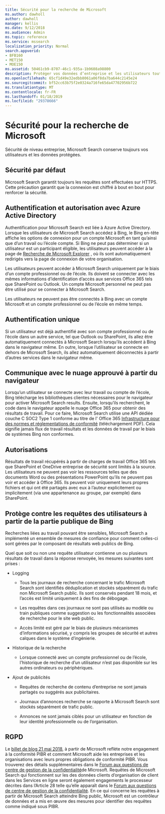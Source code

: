 ```yaml
---
title: Sécurité pour la recherche de Microsoft
ms.author: dawholl
author: dawholl
manager: kellis
ms.date: 9/12/2018
ms.audience: Admin
ms.topic: reference
ms.service: mssearch
localization_priority: Normal
search.appverid:
- BFB160
- MET150
- MOE150
ms.assetid: 50461cb9-8707-46c1-935a-1b9608a98800
description: Protéger vos données d’entreprise et les utilisateurs tout en fournissant des informations aux utilisateurs autorisés à Microsoft Search
ms.openlocfilehash: 65cf1d49e32edbb8061a06f8da7ba644c2145e24
ms.sourcegitcommit: bf52cc63b75f2e0324a716fe65da47702956b722
ms.translationtype: MT
ms.contentlocale: fr-FR
ms.lasthandoff: 01/18/2019
ms.locfileid: "29378666"
---
```

# <a name="security-for-microsoft-search"></a>Sécurité pour la recherche de Microsoft

Sécurité de niveau entreprise, Microsoft Search conserve toujours vos utilisateurs et les données protégées.
  
## <a name="secure-by-default"></a>Sécurité par défaut

Microsoft Search garantit toujours les requêtes sont effectuées sur HTTPS. Cette précaution garantit que la connexion est chiffré à bout en bout pour renforcer la sécurité.
  
## <a name="authentication-and-authorization-with-azure-active-directory"></a>Authentification et autorisation avec Azure Active Directory

Authentification pour Microsoft Search est liée à Azure Active Directory. Lorsque les utilisateurs de Microsoft Search accédez à Bing, le Bing en-tête affiche les options de connexion pour un compte Microsoft en tant qu’ainsi que d’un travail ou l’école compte. Si Bing ne peut pas déterminer si un utilisateur est un participant éligible, les utilisateurs peuvent accéder à la page de [Recherche de Microsoft Explorer](https://www.bing.com/business/explore) , où ils sont automatiquement redirigés vers la page de connexion de votre organisation. 
  
Les utilisateurs peuvent accéder à Microsoft Search uniquement par le biais d’un compte professionnel ou de l’école. Ils doivent se connecter avec les mêmes informations d’identification d’accès aux services Office 365 tels que SharePoint ou Outlook. Un compte Microsoft personnel ne peut pas être utilisé pour se connecter à Microsoft Search.
  
Les utilisateurs ne peuvent pas être connectés à Bing avec un compte Microsoft et un compte professionnel ou de l’école en même temps.
  
## <a name="single-sign-on"></a>Authentification unique

Si un utilisateur est déjà authentifié avec son compte professionnel ou de l’école dans un autre service, tel que Outlook ou SharePoint, ils allez être automatiquement connectés à Microsoft Search lorsqu’ils accèdent à Bing dans le navigateur même. En outre, lorsque l’utilisateur se connecte en dehors de Microsoft Search, ils allez automatiquement déconnectés à partir d’autres services dans le navigateur même.
  
## <a name="communicates-with-the-trusted-cloud-from-the-browser"></a>Communique avec le nuage approuvé à partir du navigateur

Lorsqu’un utilisateur se connecte avec leur travail ou compte de l’école, Bing télécharge les bibliothèques clientes nécessaires pour le navigateur pour activer Microsoft Search results. Ensuite, lorsqu’ils recherchent, le code dans le navigateur appelle le nuage Office 365 pour obtenir des résultats de travail. Pour ce faire, Microsoft Search utilise une API dédiée couche C SOC2 Type 1 conforme au titre de l' Office 365 [Infrastructure pour des normes et réglementations de conformité](https://download.microsoft.com/download/B/2/7/B27B3EF3-8849-4C18-8BA4-5AD755728620/Compliance%20Framework_customer%20guidance.pdf) (téléchargement PDF). Cela signifie jamais flux de travail résultats et les données de travail par le biais de systèmes Bing non conformes. 
  
## <a name="permissions"></a>Autorisations

Résultats de travail récupérés à partir de charges de travail Office 365 tels que SharePoint et OneDrive entreprise de sécurité sont limités à la source. Les utilisateurs ne peuvent pas voir les ressources telles que des documents Word ou des présentations PowerPoint qu’ils ne peuvent pas voir et accéder à Office 365. Ils peuvent voir uniquement leurs propres fichiers et qui ont été partagés avec eux à l’auteur explicitement ou implicitement (via une appartenance au groupe, par exemple) dans SharePoint.
  
## <a name="protects-user-queries-from-the-public-portion-of-bing"></a>Protège contre les requêtes des utilisateurs à partir de la partie publique de Bing

Recherches liées au travail pouvant être sensibles, Microsoft Search a implémenté un ensemble de mesures de confiance pour comment celles-ci sont gérées par le composant de résultats web publics de Bing.
  
Quel que soit ou non une requête utilisateur contienne un ou plusieurs résultats de travail dans la réponse renvoyée, les mesures suivantes sont prises :
  
- Logging
    
  - Tous les journaux de recherche concernant le trafic Microsoft Search sont identifiés déduplication et stockés séparément du trafic non Microsoft Search public. Ils sont conservés pendant 18 mois, et l’accès est limité uniquement à des fins de débogage.
    
  - Les requêtes dans ces journaux ne sont pas utilisés au modèle ou train publiques comme suggestion ou les fonctionnalités associées de recherche pour le site web public.
    
  - Accès limité est géré par le biais de plusieurs mécanismes d’informations sécurisé, y compris les groupes de sécurité et autres calques dans le système d’ingénierie.
    
- Historique de la recherche
    
  - Lorsque connecté avec un compte professionnel ou de l’école, l’historique de recherche d’un utilisateur n’est pas disponible sur les autres ordinateurs ou périphériques.
    
- Ajout de publicités
    
  - Requêtes de recherche de contenu d’entreprise ne sont jamais partagés ou suggérés aux publicitaires.
    
  - Journaux d’annonces recherche se rapporte à Microsoft Search sont stockés séparément de trafic public.
    
  - Annonces ne sont jamais ciblés pour un utilisateur en fonction de leur identité professionnelle ou de l’organisation.
    
## <a name="gdpr"></a>RGPD

Le [billet de blog 21 mai 2018,](https://blogs.microsoft.com/on-the-issues/2018/05/21/microsofts-commitment-to-gdpr-privacy-and-putting-customers-in-control-of-their-own-data/) à partir de Microsoft reflète notre engagement à la conformité PIBR et comment Microsoft aide les entreprises et les organisations avec leurs propres obligations de conformité PIBR. Vous trouverez des détails supplémentaires dans le [Forum aux questions de centre de gestion de la confidentialité](https://www.microsoft.com/en-us/trustcenter/privacy/gdpr/gdpr-faqs)de Microsoft. Requêtes de Microsoft Search qui fonctionnent sur les des données clients d’organisation de client dans les Services en ligne seront également engagements le processeur décrites dans l’Article 28 telle qu’elle apparaît dans le [Forum aux questions de centre de gestion de la confidentialité](https://www.microsoft.com/en-us/trustcenter/privacy/gdpr/gdpr-faqs). En ce qui concerne les requêtes à partir de Microsoft Search atteindre Bing public, Microsoft est un contrôleur de données et a mis en œuvre des mesures pour identifier des requêtes comme indiqué sous PIBR.


